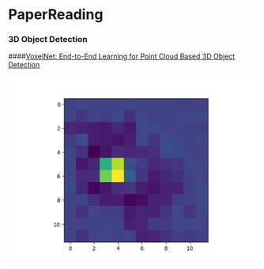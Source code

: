 # PaperReading

### 3D Object Detection   

####[VoxelNet: End-to-End Learning for Point Cloud Based 3D Object Detection](https://www.notion.so/VoxelNet-Paper-Analysis-CVPR-2018-7d86bdcccadf469e946e1d571b31a729?pvs=4)     

![](https://github.com/LeoZhiheng/PaperReading/blob/main/Paper%20Pipline/0.png)
